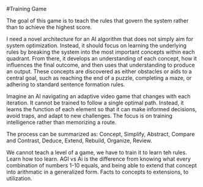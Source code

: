 #Training Game

The goal of this game is to teach the rules that govern the system rather than to achieve the highest score.

I need a novel architecture for an AI algorithm that does not simply aim for system optimization. Instead, it should focus on learning the underlying rules by breaking the system into the most important concepts within each quadrant. From there, it develops an understanding of each concept, how it influences the final outcome, and then uses that understanding to produce an output. These concepts are discovered as either obstacles or aids to a central goal, such as reaching the end of a puzzle, completing a maze, or adhering to standard sentence formation rules.

Imagine an AI navigating an adaptive video game that changes with each iteration. It cannot be trained to follow a single optimal path. Instead, it learns the function of each element so that it can make informed decisions, avoid traps, and adapt to new challenges. The focus is on training intelligence rather than memorizing a route.

The process can be summarized as: Concept, Simplify, Abstract, Compare and Contrast, Deduce, Extend, Rebuild, Organize, Review.

We cannot teach a level of a game, we have to train it to learn teh rules. Learn how too learn. AGI vs Ai is the difference from knowing what every combination of numbers 1-10 equals, and being able to extend that concept into arithmatic in a generalized form. Facts to concepts to extensions, to utilization.
